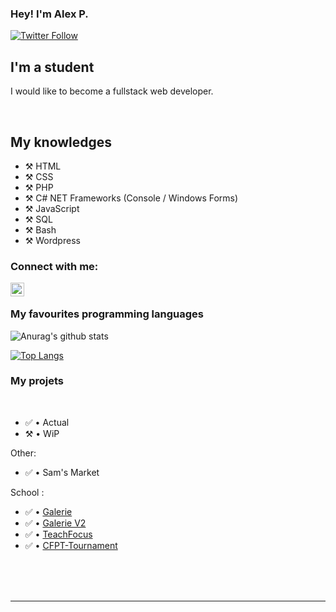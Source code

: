 ### Hey! I'm Alex P.

[![Twitter Follow](https://img.shields.io/twitter/follow/wharkinterface?color=1DA1F2&logo=twitter&style=for-the-badge)](https://twitter.com/wharkinterface)

## I'm a student
 
I would like to become a fullstack web developer.
  
<br />

## My knowledges

- ⚒️ HTML
- ⚒️ CSS
- ⚒️ PHP 
- ⚒️ C# NET Frameworks (Console / Windows Forms)
- ⚒️ JavaScript
- ⚒️ SQL
- ⚒️ Bash
- ⚒️ Wordpress

### Connect with me:

[<img align="left" alt="My discord" width="22px" src="https://cdn.jsdelivr.net/npm/simple-icons@v3/icons/discord.svg" />][discord]

<br />

### My favourites programming languages


![Anurag's github stats](https://github-readme-stats.vercel.app/api?username=WharkInterface&count_private=true&show_icons=true?theme=buefy)
<br />

[![Top Langs](https://github-readme-stats.vercel.app/api/top-langs/?username=WharkInterface)](https://github.com/anuraghazra/github-readme-stats)

### My projets

<br />

<!--START_SECTION:activity-->
- ✅ • Actual
- ⚒️ • WiP

Other:
- ✅ • Sam's Market

School :
- ✅ • [Galerie](https://github.com/WharkInterface/galerie)
- ✅ • [Galerie V2](https://github.com/WharkInterface/galerie_v2)
- ✅ • [TeachFocus](https://github.com/jeremie-arcidiacono/Teachfocus)
- ✅ • [CFPT-Tournament](https://github.com/50ME0N3/CFPT-Tournament)

<!--END_SECTION:activity-->


<br />

<br />
<br />

---

[discord]: https://discordapp.com/users/230715686215876611
